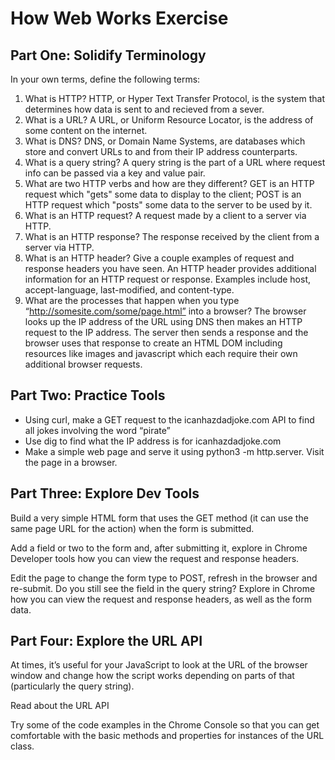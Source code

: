 # How Web Works Exercise

## Part One: Solidify Terminology

In your own terms, define the following terms:

1. What is HTTP? HTTP, or Hyper Text Transfer Protocol, is the system that determines how data is sent to and recieved from a sever.
2. What is a URL? A URL, or Uniform Resource Locator, is the address of some content on the internet.
3. What is DNS? DNS, or Domain Name Systems, are databases which store and convert URLs to and from their IP address counterparts.
4. What is a query string? A query string is the part of a URL where request info can be passed via a key and value pair.
5. What are two HTTP verbs and how are they different? GET is an HTTP request which "gets" some data to display to the client; POST is an HTTP request which "posts" some data to the server to be used by it.
6. What is an HTTP request? A request made by a client to a server via HTTP.
7. What is an HTTP response? The response received by the client from a server via HTTP.
8. What is an HTTP header? Give a couple examples of request and response headers you have seen. An HTTP header provides additional information for an HTTP request or response. Examples include host, accept-language, last-modified, and content-type.
9. What are the processes that happen when you type “http://somesite.com/some/page.html” into a browser? The browser looks up the IP address of the URL using DNS then makes an HTTP request to the IP address. The server then sends a response and the browser uses that response to create an HTML DOM including resources like images and javascript which each require their own additional browser requests.

## Part Two: Practice Tools

- Using curl, make a GET request to the icanhazdadjoke.com API to find all jokes involving the word “pirate”
- Use dig to find what the IP address is for icanhazdadjoke.com
- Make a simple web page and serve it using python3 -m http.server. Visit the page in a browser.

## Part Three: Explore Dev Tools

Build a very simple HTML form that uses the GET method (it can use the same page URL for the action) when the form is submitted.

Add a field or two to the form and, after submitting it, explore in Chrome Developer tools how you can view the request and response headers.

Edit the page to change the form type to POST, refresh in the browser and re-submit. Do you still see the field in the query string? Explore in Chrome how you can view the request and response headers, as well as the form data.

## Part Four: Explore the URL API

At times, it’s useful for your JavaScript to look at the URL of the browser window and change how the script works depending on parts of that (particularly the query string).

Read about the URL API

Try some of the code examples in the Chrome Console so that you can get comfortable with the basic methods and properties for instances of the URL class.
